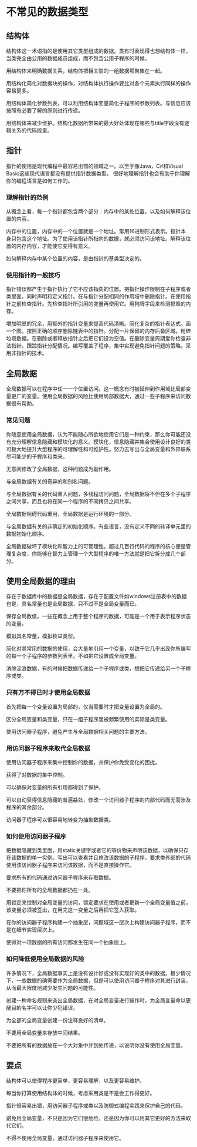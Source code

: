 # 不常见的数据类型

## 结构体

结构体这一术语指的是使用其它类型组成的数据。类有时表现得也想结构体一样，当类完全由公用的数据成员组成，而不包含公用子程序的时候。

用结构体来明确数据关系，结构体把相关联的一组数据项聚集在一起。

用结构化简化对数据块的操作，对结构体执行操作要比对各个元素执行同样的操作容易更多。

用结构体简化参数列表，可以利用结构体变量简化子程序的参数列表。与信息应该按照有必要了解的原则进行传递。

用结构体来减少维护。结构化数据所带来的最大好处体现在哪些与title字段没有逻辑关系的代码段里。

## 指针

指针的使用是现代编程中最容易出错的领域之一。以至于像Java，C#和Visual Basic这些现代语言都没有提供指针数据类型。
很好地理解指针也会有助于你理解你的编程语言是如何工作的。

### 理解指针的范例

从概念上看，每一个指针都包含两个部分：内存中的某处位置，以及如何解释该位置的内容。

内存中的位置，内存中的一个位置就是一个地址。常用16进制形式表示。指针本身只包含这个地址。为了使用该指针所指向的数据，就必须访问该地址。解释该位置的内存内容，才能使它变得有意义。

如何解释内存中某个位置的内容，是由指针的基类型决定的。

### 使用指针的一般技巧

指针错误都产生于指针执行了它不应该指向的位置。把指针操作限制在子程序或者类里面。同时声明和定义指针。在与指针分配相同的作用域中删除指针。在使用指针之前检查指针。先检查指针所引用的变量再使用它。用狗牌字段来检测损毁的内存。

增加明显的冗余，用额外的指针变量来提高代码清晰。简化复杂的指针表达式。画一个图。按照正确的顺序删除链表中的指针。分配一片保留的内存后备区域。粉碎垃圾数据。在删除或者释放指针之后把它们设为空值。在删除变量周期爱你检查非法指针。跟踪指针分配情况。编写覆盖子程序，集中实现避免指针问题的策略。采用非指针的技术。

## 全局数据

全局数据可以在程序中任一一个位置访问。这一概念有时被延伸到作用域比局部变量更广的变量。使用全局数据的风险比使用局部数据大，通过一些子程序来访问数据很有帮助。

### 常见问题

你随意使用全局数据，认为不能随心所欲地使用它们是一种约束，那么你可能还没有充分理解信息隐藏和模块化的意义。模块化，信息隐藏并集合使用设计良好的类可极大地提升大型程序的可理解性和可维护性。努力去写出与全局变量和外界联系尽可能少的子程序和类来。

无意间修改了全局数据，这种问题成为副作用。

与全局数据有关的奇异的和别名问题。

与全局数据有关的代码重入问题，多线程访问问题，全局数据将不但在多个子程序之间共享，而且也将在同一个程序的不同拷贝之间共享。

全局数据阻碍代码重用，全局数据是运行环境的一部分。

与全局数据有关的非确定的初始化顺序。有些语言，没有定义不同的转译单元里的数据初始化顺序。

全局数据破坏了模块化和智力上的可管理性。超过几百行代码的程序的核心便是管理复杂度，你能够在智力上管理一个大型程序的唯一方法就是把它拆分成几个部分。

## 使用全局数据的理由

存在于数据库中的数据是全局数据，存在于配置文件如windows注册表中的数据也是，具名常量也是全局数据，只不过不是全局变量而已。

保存全局数值，一些在概念上用于整个程序的数据，可能是一个用于表示程序状态的变量。

模拟具名常量，模拟枚举类型。

简化对其常用的数据的使用，会大量地引用一个变量，以致于它几乎出现你所编写的每一个子程序的参数列表里。不如把它设置成全局变量。

消除流浪数据，有的时候把数据传递给一个子程序或类，想把它传递给另一个子程序或类。

### 只有万不得已时才使用全局数据

首先把每一个变量设置为局部的，仅当需要时才把变量设置为全局的。

区分全局变量和类变量，只在一组子程序里被频繁使用的实际是类变量。

使用访问器子程序，避免产生与全局数据相关问题的主要方法。

### 用访问器子程序来取代全局数据

使用访问器子程序来集中控制你的数据，并保护你免受变化的困扰。

获得了对数据的集中控制。

可以确保对变量的所有引用都得到了保护。

可以自动获得信息隐藏的普遍益处，修改一个访问器子程序的内部代码而无需涉及程序的其余部分。

访问器子程序可以很容易地转变为抽象数据类。

### 如何使用访问器子程序

把数据隐藏到类里面，用static关键字或者它的等价物来声明该数据，以确保只存在该数据的单一实例。写出可以查看并且修改该数据的子程序。要求类外部的代码使用该访问器子程序来访问该数据，而不是直接操作它。

要求所有的代码通过访问器子程序来存取数据。

不要把你所有的全局数据都扔在一处。

用锁定来控制对全局变量的访问，锁定要求在使用或者更新一个全局变量值之前，该变量必须被签出，在用完这一变量之后再把它签入获取。

在你的访问器子程序构建一个抽象层，问题域这一层次上构建访问器子程序，而不是在细节实现层次上。

使得对一项数据的所有访问都发生在同一个抽象层上。

### 如何降低使用全局数据的风险

许多情况下，全局数据事实上是没有设计好或没有实现好的类中的数据。极少情况下，一些数据的确需要作为全局数据，但是可以使用访问器子程序对其进行封装，从而最大限度地减少发生问题的可能性。

创建一种命名规则来突出全局数据，在对全局变量进行操作时，为全局变量命以更醒目的名字可以让你少犯错误。

为全部的全局变量创建一份注释良好的清单。

不要用全局变量来存放中间结果。

不要把所有的数据放在一个大对象中并到处传递，以说明你没有使用全局变量。

## 要点

结构体可以使得程序更简单，更容易理解，以及更容易维护。

每当你打算使用结构体的时候，考虑采用类是不是会工作得更好。

指针很容易出错，用访问器子程序或类以及防御式编程实践来保护自己的代码。

避免用全局变量，不只是因为它们很危险，还是因为你可以用其它更好的方法来取代它们。

不得不使用全局变量，通过访问器子程序来使用它。



